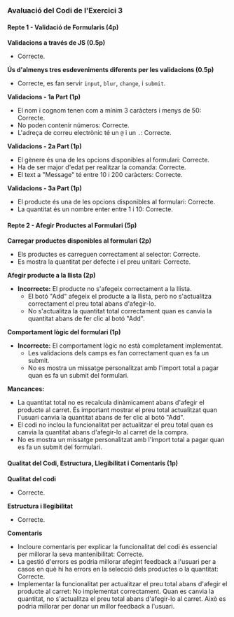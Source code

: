 ### Avaluació del Codi de l'Exercici 3

#### Repte 1 - Validació de Formularis (4p)

**Validacions a través de JS (0.5p)**

- Correcte.

**Ús d'almenys tres esdeveniments diferents per les validacions (0.5p)**

- Correcte, es fan servir `input`, `blur`, `change`, i `submit`.

**Validacions - 1a Part (1p)**

- El nom i cognom tenen com a mínim 3 caràcters i menys de 50: Correcte.
- No poden contenir números: Correcte.
- L'adreça de correu electrònic té un `@` i un `.`: Correcte.

**Validacions - 2a Part (1p)**

- El gènere és una de les opcions disponibles al formulari: Correcte.
- Ha de ser major d'edat per realitzar la comanda: Correcte.
- El text a "Message" té entre 10 i 200 caràcters: Correcte.

**Validacions - 3a Part (1p)**

- El producte és una de les opcions disponibles al formulari: Correcte.
- La quantitat és un nombre enter entre 1 i 10: Correcte.

#### Repte 2 - Afegir Productes al Formulari (5p)

**Carregar productes disponibles al formulari (2p)**

- Els productes es carreguen correctament al selector: Correcte.
- Es mostra la quantitat per defecte i el preu unitari: Correcte.

**Afegir producte a la llista (2p)**

- **Incorrecte:** El producte no s'afegeix correctament a la llista.
  - El botó "Add" afegeix el producte a la llista, però no s'actualitza correctament el preu total abans d'afegir-lo.
  - No s'actualitza la quantitat total correctament quan es canvia la quantitat abans de fer clic al botó "Add".

**Comportament lògic del formulari (1p)**

- **Incorrecte:** El comportament lògic no està completament implementat.
  - Les validacions dels camps es fan correctament quan es fa un submit.
  - No es mostra un missatge personalitzat amb l'import total a pagar quan es fa un submit del formulari.

**Mancances:**

- La quantitat total no es recalcula dinàmicament abans d'afegir el producte al carret. És important mostrar el preu total actualitzat quan l'usuari canvia la quantitat abans de fer clic al botó "Add".
- El codi no inclou la funcionalitat per actualitzar el preu total quan es canvia la quantitat abans d'afegir-lo al carret de la compra.
- No es mostra un missatge personalitzat amb l'import total a pagar quan es fa un submit del formulari.

#### Qualitat del Codi, Estructura, Llegibilitat i Comentaris (1p)

**Qualitat del codi**

- Correcte.

**Estructura i llegibilitat**

- Correcte.

**Comentaris**

- Incloure comentaris per explicar la funcionalitat del codi és essencial per millorar la seva mantenibilitat: Correcte.
- La gestió d'errors es podria millorar afegint feedback a l'usuari per a casos en què hi ha errors en la selecció dels productes o la quantitat: Correcte.
- Implementar la funcionalitat per actualitzar el preu total abans d'afegir el producte al carret: No implementat correctament. Quan es canvia la quantitat, no s'actualitza el preu total abans d'afegir-lo al carret. Això es podria millorar per donar un millor feedback a l'usuari.
